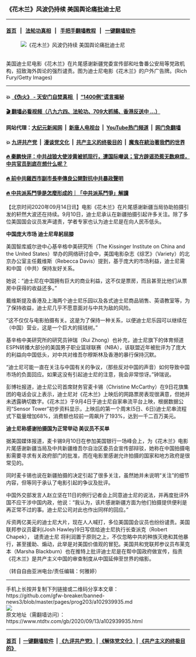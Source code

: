 ### 《花木兰》风波仍持续 美国舆论痛批迪士尼
------------------------

#### [首页](https://github.com/gfw-breaker/banned-news3/blob/master/README.md) &nbsp;&nbsp;|&nbsp;&nbsp; [法轮功真相](https://github.com/begood0513/basic/blob/master/README.md)  &nbsp;&nbsp;|&nbsp;&nbsp; [手把手翻墙教程](https://github.com/gfw-breaker/guides/wiki)  &nbsp;&nbsp;|&nbsp;&nbsp; [一键翻墙软件](https://github.com/gfw-breaker/nogfw/blob/master/README.md)  



<div><div class="featured_image">
 <figure>
  <img alt="《花木兰》风波仍持续 美国舆论痛批迪士尼" src="https://i.ntdtv.com/assets/uploads/2020/09/GettyImages-1212244172-800x450.jpg"/>
 </figure><br/>
 <span class="caption">
  美国迪士尼电影《花木兰》在片尾感谢新疆党委宣传部和吐鲁番公安局等党政机构，招致海外舆论的强烈谴责。图为迪士尼电影《花木兰》的户外广告牌。(Rich Fury/Getty Images)
 </span>
</div>
</div><hr/>

#### 💥 [《伪火》 - 天安门自焚真相 ](http://141.164.51.119:10000/videos/blog/weihuo.html)&nbsp; |&nbsp; [“1400例”谎言揭秘  ](http://141.164.51.119:10000/videos/blog/jiexi1400.html)

#### [ 🎬  翻墙必看视频（八九六四、法轮功、709大抓捕、香港反送中 ...）](https://github.com/gfw-breaker/links/blob/master/banned.md)

#### 网站代理：[大纪元新闻网](http://167.172.10.89:10080/gb/) &nbsp;|&nbsp; [新唐人电视台](http://167.172.10.89:8808/gb/)  &nbsp;|&nbsp; [YouTube热门频道](http://158.247.203.241/youtube.html) &nbsp;|&nbsp; [网门免翻墙](http://158.247.203.241:11000/show.aspx?name=ogHome)

#### 💥 [九评共产党](http://141.164.51.119:10000/videos/res/jiuping/)&nbsp; |&nbsp; [漫谈党文化](http://141.164.51.119:10000/videos/res/mtdwh/)&nbsp; |&nbsp; [共产主义的终极目的](http://141.164.51.119:10000/videos/res/zjmd/)&nbsp; |&nbsp; [魔鬼在統治著我們的世界](http://141.164.51.119:10000/videos/res/TheSpecter/)  

#### [ 🔥  秦鹏快评：中共战狼大使涉黄被抓现行，遭国际嘲讽；官方辟谣恐惹无数麻烦，中共官员到底在想什么呢？](http://141.164.51.119:10000/videos/news/qp03.html)

#### [ 🔥  前中共雞西市副市長李傳良公開對抗中共暴政聲明](http://141.164.51.119:10000/videos/news/../tui/index.html)

#### [ 🔥  中共派系鬥爭是怎麼形成的｜「中共派系鬥爭」解讀](http://141.164.51.119:10000/videos/news/don02.html)

<div><div class="post_content" itemprop="articleBody">
 <p>
  【北京时间2020年09月14日讯】电影《花木兰》在片尾感谢新疆当局协助拍摄引发的轩然大波还在持续。9月10日，迪士尼承认在新疆拍摄引起许多关注。除了多位美国国会议员发声谴责，学者专家也认为迪士尼是在向人民币低头。
 </p>
 <p>
  <strong>
   中国庞大市场 迪士尼卑躬屈膝
  </strong>
 </p>
 <p>
  美国智库威尔逊中心基辛格中美研究所（The Kissinger Institute on China and the United States）举办的网络研讨会中，美国电影杂志《综艺》（Variety）的北京办公室主任戴维斯（Rebecca Davis）提到，基于庞大的市场利益，迪士尼需和中国（中共）保持友好关系。
 </p>
 <p>
  她说：“迪士尼在中国拥有巨大的商业利益，这不仅是票房，而且甚至比他们从票房中获得的收益还多。”
 </p>
 <p>
  戴维斯提及香港及上海两个迪士尼乐园以及各式迪士尼商品销售、英语教室等，为了保持收益，迪士尼几乎不愿意面对与中共为敌的风险。
 </p>
 <p>
  “这不仅仅与电影拍摄有关。这是为了保持一种关系，以便迪士尼乐园可以继续在（中国）营业，这是一个巨大的摇钱树。”
 </p>
 <p>
  基辛格中美研究所的研究员钟瑞（Rui Zhong）也补充，迪士尼旗下的体育频道ESPN转播大部分的美国男子职业篮球联赛（NBA），该联盟近年被批评为了庞大的利益向中国低头，对中共对维吾尔穆斯林及香港的暴行保持沉默。
 </p>
 <p>
  “迪士尼可能一直在关注与中国有关的争议，（那些反对中国的声音）如何导致中国市场的负面回应。如果这没有引起迪士尼的注意，我会非常惊讶。”钟瑞说。
 </p>
 <p>
  彭博社报道，迪士尼公司首席财务官麦卡锡（Christine McCarthy）在9日花旗集团的电话会议上表示，迪士尼对《花木兰》上映后的网路票房表现很满意，但她并未透露确切数字。《花木兰》于9月4日于迪士尼自家串流平台上映，根据数据公司“Sensor Tower”初步资料显示，上映后的第一个周末(5日、6日)迪士尼串流程式下载量增加68%，消费额也较前一周飙升了193%，达到一千二百万美元。
 </p>
 <p>
  <strong>
   迪士尼称感谢拍摄国为正常举动 美议员不买单
  </strong>
 </p>
 <p>
  据美国媒体报道，麦卡锡9月10日在参加美国银行一场峰会上，为《花木兰》电影片尾感谢新疆当局及中共新疆维吾尔自治区委员会宣传部辩驳，她称在中国拍摄电影需要寻求有关政府部门的批准，而在电影里感谢允许拍摄的国家和地方政府是很常见的。
 </p>
 <p>
  同时麦卡锡也说在新疆拍摄的决定引起了很多关注，虽然她并未说明“关注”的细节内容，但等同于承认了电影引起的争议及批评。
 </p>
 <p>
  中国外交部发言人赵立坚在11日的例行记者会上同意迪士尼的说法，并再度批评外国不应干涉中国内政，他说：“我认为，该片感谢新疆方面为他们拍摄提供便利是再正常不过的事。迪士尼公司对此也作出同样的回应。”
 </p>
 <p>
  斥资两亿美元的迪士尼大片，现在人人喊打，多位美国国会议员也纷纷谴责。美国联邦参议员霍利(Josh Hawley)9日写信给迪士尼执行长查派克（Robert Chapek），
  <ok href="https://www.ntdtv.com/gb/谴责迪士尼.htm">
   谴责迪士尼
  </ok>
  将利润置于原则之上，不仅忽略中共的种族灭绝和其他暴行，甚至援助、煽动，此举是对美国价值观的冒犯。美国共和党联邦参议员布莱克本（Marsha Blackburn）也在推特上批评迪士尼是在帮中国政府做宣传，指责《花木兰》是共产主义中国的审查制度从中国延伸至世界的缩影。
 </p>
 <p>
  （转自自由亚洲电台/责任编辑：何雅婷）
 </p>
 <div class="single_ad">
 </div>
</div>
</div>
<hr/>
手机上长按并复制下列链接或二维码分享本文章：<br/>
https://github.com/gfw-breaker/banned-news3/blob/master/pages/prog203/a102939935.md <br/>
<a href='https://github.com/gfw-breaker/banned-news3/blob/master/pages/prog203/a102939935.md'><img src='https://github.com/gfw-breaker/banned-news3/blob/master/pages/prog203/a102939935.md.png'/></a> <br/>
原文地址（需翻墙访问）：https://www.ntdtv.com/gb/2020/09/13/a102939935.html


------------------------
#### [首页](https://github.com/gfw-breaker/banned-news3/blob/master/README.md) &nbsp;|&nbsp; [一键翻墙软件](https://github.com/gfw-breaker/nogfw/blob/master/README.md) &nbsp;| [《九评共产党》](https://github.com/gfw-breaker/9ping.md/blob/master/README.md#九评之一评共产党是什么) | [《解体党文化》](https://github.com/gfw-breaker/jtdwh.md/blob/master/README.md) | [《共产主义的终极目的》](https://github.com/gfw-breaker/gczydzjmd.md/blob/master/README.md)


<img src='http://gfw-breaker.win/banned-news3/pages/prog203/a102939935.md' width='0px' height='0px'/>